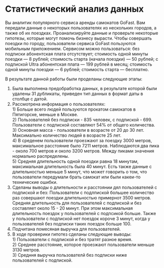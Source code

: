 # Статистический анализ данных
Вы аналитик популярного сервиса аренды самокатов GoFast. Вам передали данные о некоторых пользователях из нескольких городов, а также об их поездках. Проанализируйте данные и проверьте некоторые гипотезы, которые могут помочь бизнесу вырасти.
Чтобы совершать поездки по городу, пользователи сервиса GoFast пользуются мобильным приложением. Сервисом можно пользоваться:
без подписки 
абонентская плата отсутствует;
стоимость одной минуты поездки — 8 рублей;
стоимость старта (начала поездки) — 50 рублей;
с подпиской Ultra абонентская плата — 199 рублей в месяц;
стоимость одной минуты поездки — 6 рублей;
стоимость старта — бесплатно.

В результате данной работы были проделаны следующие этапы:
1. Была выполнена предобработка данных, в результате которой были удалены 31 дубликаты, приведен тип данных в формат даты в столбце с датой.
2. Рассмотрена информация о пользователях:
<br> 1) Больше всего людей пользуются прокатом самокатов в Пятигорске, меньше в Москве.
<br>2) Пользователей без подписки - 835 человек, с подпиской - 699. Пользователи с подпиской составляют 54% от общего количества.
<br>3) Основная масса - пользователи в возрасте от 20 до 30 лет. Максимально количество людей в возрасте 25 лет.
<br>4) В среденем пользователи проезжают за поездку 3000 метров, максимальное расстояние было 7211 метров. Наблюдаются два пика - около 700 метров и  около 3200 метров. Между пиками значения нормально распределены.
<br>5) Средняя длительность одной поездки равна 18 минутам, максимальная длительность была 40 минут. Есть также данные с длительностью меньше 5 минут, что может говорить о том, что пользователи передумали брать самокат или были какеи-то технические ошибки.
3. Сделаны выводы о длительности и расстоянии дял пользователей с подпиской и без:
Пользователи с подлпиской большее количество раз совершают поездки длительностью примернот 3500 метров. 
Средняя длительность для пользователей с подпиской и без составляет около 15 - 20 минут. При этом максимальная длительность поездок у пользователей с подпсикой больше. Также у пользователи с подпиской нет поездок короче 3 минут, когда у пользователей без подписки таких поездок больше 100.
4. Подчитана помесяная выручка для пользователей.
5. В ходе проверики гипотез сделаны следующие выводы:
<br>1) Пользователи с подпиской и без тратят разное время.
<br> 2) Cреднее расстояние, которое проезжают пользователи меньше 3130 метров.
<br> 3) Средння выручка пользователй без подписки ниже пользователей с подпиской.
